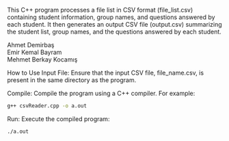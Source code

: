 This C++ program processes a file list in CSV format (file_list.csv) containing student information, group names, 
and questions answered by each student. It then generates an output CSV file (output.csv) summarizing the student list, group names, and the questions answered by each student.

Ahmet Demirbaş\
Emir Kemal Bayram\
Mehmet Berkay Kocamış

How to Use
Input File: Ensure that the input CSV file, file_name.csv, is present in the same directory as the program.

Compile: Compile the program using a C++ compiler. For example:

```bash
g++ csvReader.cpp -o a.out
```
Run: Execute the compiled program:
```bash
./a.out
```
